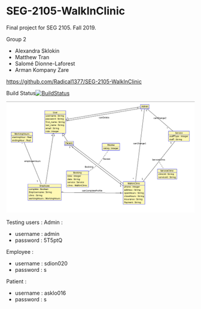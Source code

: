 # SEG-2105-WalkInClinic
Final project for SEG 2105. Fall 2019.

Group 2

- Alexandra Sklokin
- Matthew Tran
- Salomé Dionne-Laforest
- Arman Kompany Zare

https://github.com/Radical1377/SEG-2105-WalkInClinic

Build Status[![BuildStatus](https://circleci.com/gh/Radical1377/SEG-2105-WalkInClinic.png?branch=master)](https://circleci.com/gh/Radical1377/SEG-2105-WalkInClinic)

![UML Diagram](https://github.com/Radical1377/SEG-2105-WalkInClinic/raw/master/UMLdeliverable4.png)


Testing users :
Admin : 
- username : admin
- password : 5T5ptQ

Employee :
- username : sdion020
- password : s

Patient :
- username : asklo016
- password : s
